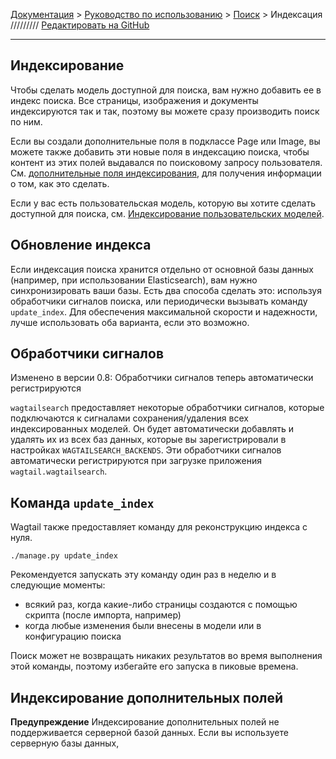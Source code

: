 [Документация](http://docs.wagtail.io/en/v1.13.1/index.html) > [Руководство по использованию](http://docs.wagtail.io/en/v1.13.1/topics/index.html) > [Поиск](http://docs.wagtail.io/en/v1.13.1/topics/search/index.html) > Индексация ///////// [Редактировать на GitHub](https://github.com/wagtail/wagtail/blob/b0be9edf510ce414c4050195817094b9261bc945/docs/topics/permissions.rst)
___

**Индексирование**
--------------
Чтобы сделать модель доступной для поиска, вам нужно добавить ее в индекс поиска. Все страницы, изображения и документы индексируются так и так, поэтому вы можете сразу производить поиск по ним.

Если вы создали дополнительные поля в подклассе Page или Image, вы можете также добавить эти новые поля в индексацию поиска, чтобы контент из этих полей выдавался по поисковому запросу пользователя. См. [дополнительные поля индексирования](http://docs.wagtail.io/en/v1.13.1/topics/search/indexing.html#wagtailsearch-indexing-fields), для получения информации о том, как это сделать.

Если у вас есть пользовательская модель, которую вы хотите сделать доступной для поиска, см. [Индексирование пользовательских моделей](http://docs.wagtail.io/en/v1.13.1/topics/search/indexing.html#wagtailsearch-indexing-models).

**Обновление индекса**
------------------
Если индексация поиска хранится отдельно от  основной базы данных (например, при использовании Elasticsearch), вам нужно синхронизировать ваши базы. Есть два способа сделать это: используя обработчики сигналов поиска, или периодически вызывать команду `update_index`. Для обеспечения максимальной скорости и надежности, лучше использовать оба варианта, если это возможно.

**Обработчики сигналов**
--------------------
Изменено в версии 0.8: Обработчики сигналов теперь автоматически регистрируются

`wagtailsearch` предоставляет некоторые обработчики сигналов, которые подключаются к сигналами сохранения/удаления всех индексированных моделей. Он будет автоматически добавлять и удалять их из всех баз данных, которые вы зарегистрировали в настройках `WAGTAILSEARCH_BACKENDS`.
Эти обработчики сигналов автоматически регистрируются при загрузке приложения `wagtail.wagtailsearch`.

**Команда `update_index`**
--------------------
Wagtail также предоставляет команду для реконструкцию индекса с нуля.

`./manage.py update_index`

Рекомендуется запускать эту команду один раз в неделю и в следующие моменты:

 - всякий раз, когда какие-либо страницы создаются с помощью скрипта (после импорта, например)
 - когда любые изменения были внесены в модели или в конфигурацию поиска

Поиск может не возвращать никаких результатов во время выполнения этой команды, поэтому избегайте его запуска в пиковые времена.

**Индексирование дополнительных полей**
-----------------------------------
**Предупреждение**
Индексирование дополнительных полей не поддерживается серверной базой данных. Если вы используете серверную базы данных,
